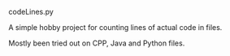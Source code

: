 codeLines.py

A simple hobby project for counting lines of actual code in files.

Mostly been tried out on CPP, Java and Python files.